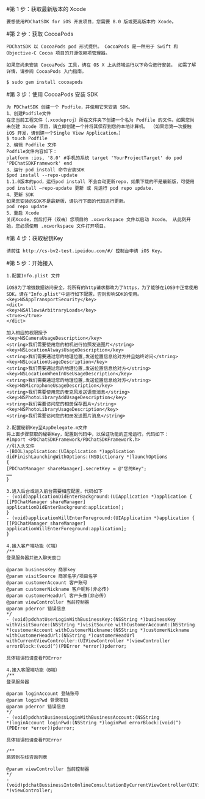 #第 1 步：获取最新版本的 Xcode

    要想使用PDChatSDK for iOS 开发项目，您需要 8.0 版或更高版本的 Xcode。

#第 2 步：获取 CocoaPods

    PDChatSDK 以 CocoaPods pod 形式提供。 CocoaPods 是一种用于 Swift 和 Objective-C Cocoa 项目的开源依赖项管理器。

    如果您尚未安装 CocoaPods 工具，请在 OS X 上从终端运行以下命令进行安装。 如需了解详情，请参阅 CocoaPods 入门指南。

    $ sudo gem install cocoapods

#第 3 步：使用 CocoaPods 安装 SDK

    为 PDChatSDK 创建一个 Podfile，并使用它来安装 SDK。
    1、创建Podfile文件
    在您当前工程文件（.xcodeproj）所在文件夹下创建一个名为 Podfile 的文件。如果您尚未创建 Xcode 项目，请立即创建一个并将其保存到您的本地计算机。 （如果您第一次接触 iOS 开发，请创建一个Single View Application。）
    $ touch Podfile
    2、编辑 Podfile 文件
    Podfile文件内容如下：
    platform :ios, '8.0' #手机的系统 target 'YourProjectTarget' do pod 'PDChatSDKFramework' end
    3、运行 pod install 命令安装SDK
    $pod install --repo-update
    1.1.0版本的pod，运行pod install 不会自动更新repo，如果下载的不是最新版，可使用pod install —repo-update 更新 或 先运行 pod repo update.
    4、更新 SDK
    如果您安装的SDK不是最新版，请执行下面的代码进行更新。
    pod repo update
    5、重启 Xcode
    关闭Xcode，然后打开（双击）您项目的 .xcworkspace 文件以启动 Xcode。 从此刻开始，您必须使用 .xcworkspace 文件打开项目。

#第 4 步：获取秘钥Key

    请前往 http://cs-bv2-test.ipeidou.com/#/ 控制台申请 iOS Key。

#第 5 步：开始接入

    1.配置Info.plist 文件

    iOS9为了增强数据访问安全，将所有的http请求都改为了https，为了能够在iOS9中正常使用SDK，请在"Info.plist"中进行如下配置，否则影响SDK的使用。
    <key>NSAppTransportSecurity</key>
    <dict>
    <key>NSAllowsArbitraryLoads</key>
    <true></true>
    </dict>

    加入相应的权限授予
    <key>NSCameraUsageDescription</key>
    <string>我们需要使用您的相机进行拍照发送图片</string>
    <key>NSLocationAlwaysUsageDescription</key>
    <string>我们需要通过您的地理位置,发送位置信息给对方并且始终访问</string>
    <key>NSLocationUsageDescription</key>
    <string>我们需要通过您的地理位置,发送位置信息给对方</string>
    <key>NSLocationWhenInUseUsageDescription</key>
    <string>我们需要通过您的地理位置,发送位置信息给对方</string>
    <key>NSMicrophoneUsageDescription</key>
    <string>我们需要使用您的麦克风发送语音消息</string>
    <key>NSPhotoLibraryAddUsageDescription</key>
    <string>我们需要访问您的相册保存图片</string>
    <key>NSPhotoLibraryUsageDescription</key>
    <string>我们需要访问您的相册发送图片消息</string>

    2.配置秘钥Key至AppDelegate.m文件
    将上面步骤获取的秘钥Key，配置到代码中，以保证功能的正常运行。代码如下：
    #import <PDChatSDKFramework/PDChatSDKFramework.h>
    //引入头文件
    -(BOOL)application:(UIApplication *)application didFinishLaunchingWithOptions:(NSDictionary *)launchOptions
    {  
    [PDChatManager shareManager].secretKey = @"您的Key";
    ……
    }

    3.进入后台或进入前台需要相应配置，代码如下
    - (void)applicationDidEnterBackground:(UIApplication *)application {
    [[PDChatManager shareManager] applicationDidEnterBackground:application];
    }
    - (void)applicationWillEnterForeground:(UIApplication *)application {
    [[PDChatManager shareManager] applicationWillEnterForeground:application];
    }

    4.接入客户端功能（C端）
    /**
    登录服务器并进入聊天窗口

    @param businessKey 商家key
    @param visitSource 商家名字/项目名字
    @param customerAccount 客户账号
    @param customerNickname 客户昵称(非必传)
    @param customerHeadUrl 客户头像(非必传)
    @param viewController 当前控制器
    @param pderror 错误信息
    */
    - (void)pdchatUserLoginWithBusinessKey:(NSString *)businessKey withVisitSource:(NSString *)visitSource withCustomerAccount:(NSString *)customerAccount withCustomerNickname:(NSString *)customerNickname withCustomerHeadUrl:(NSString *)customerHeadUrl withCurrentViewController:(UIViewController *)viewController errorBlock:(void(^)(PDError *error))pderror;

    具体错误码请查看PDError 

    4.接入客服端功能（B端）
    /**
    登录服务器

    @param loginAccount 登陆账号
    @param loginPwd 登录密码
    @param pderror 错误信息
    */
    - (void)pdchatBusinessLoginWithBusinessAccount:(NSString *)loginAccount loginPwd:(NSString *)loginPwd errorBlock:(void(^)(PDError *error))pderror;

    具体错误码请查看PDError 

    /**
    跳转到在线咨询列表

    @param viewController 当前控制器
    */
    - (void)pdchatBussinessIntoOnlineConsultationByCurrentViewController(UIViewController *)viewController;
